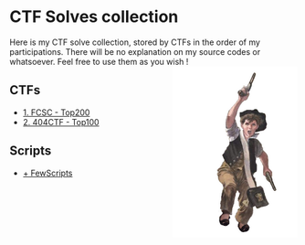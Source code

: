 # CTF Solves collection

Here is my CTF solve collection, stored by CTFs in the order of my participations.
There will be no explanation on my source codes or whatsoever.
Feel free to use them as you wish !
<img align="right" height="300" src="Gavroche.png">

## CTFs

- [1. FCSC - Top200](https://github.com/G4vr0ch3/CTFSolvesCollection/tree/main/1.%20FCSC)
- [2. 404CTF - Top100](https://github.com/G4vr0ch3/CTFSolvesCollection/tree/main/2.%20404CTF)

## Scripts

- [+ FewScripts](https://github.com/G4vr0ch3/CTFSolvesCollection/tree/main/+%20FewScripts)
